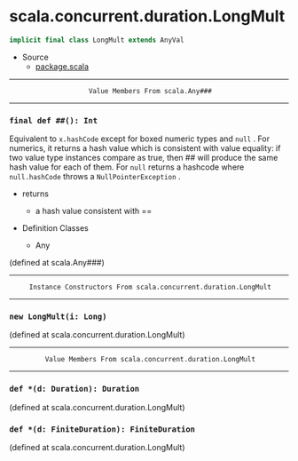 
#                      scala.concurrent.duration.LongMult                      #

```scala
implicit final class LongMult extends AnyVal
```

* Source
  * [package.scala](https://github.com/scala/scala/tree/6d09a1ba5f/src/library/scala/concurrent/duration/package.scala#L1)


--------------------------------------------------------------------------------
                        Value Members From scala.Any###
--------------------------------------------------------------------------------


### `final def ##(): Int`                                                    ###

Equivalent to `x.hashCode` except for boxed numeric types and `null` . For
numerics, it returns a hash value which is consistent with value equality: if
two value type instances compare as true, then ## will produce the same hash
value for each of them. For `null` returns a hashcode where `null.hashCode`
throws a `NullPointerException` .

* returns
  * a hash value consistent with ==

* Definition Classes
  * Any

(defined at scala.Any###)


--------------------------------------------------------------------------------
         Instance Constructors From scala.concurrent.duration.LongMult
--------------------------------------------------------------------------------


### `new LongMult(i: Long)`                                                  ###

(defined at scala.concurrent.duration.LongMult)


--------------------------------------------------------------------------------
             Value Members From scala.concurrent.duration.LongMult
--------------------------------------------------------------------------------


### `def *(d: Duration): Duration`                                           ###

(defined at scala.concurrent.duration.LongMult)


### `def *(d: FiniteDuration): FiniteDuration`                               ###
(defined at scala.concurrent.duration.LongMult)
